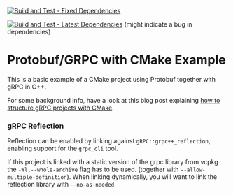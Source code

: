 [![Build and Test - Fixed Dependencies](https://github.com/faaxm/exmpl-cmake-grpc/actions/workflows/build.yml/badge.svg)](https://github.com/faaxm/exmpl-cmake-grpc/actions/workflows/build.yml)

[![Build and Test - Latest Dependencies](https://github.com/faaxm/exmpl-cmake-grpc/actions/workflows/build-latest-deps.yml/badge.svg)](https://github.com/faaxm/exmpl-cmake-grpc/actions/workflows/build-latest-deps.yml) (might indicate a bug in dependencies)

# Protobuf/GRPC with CMake Example

This is a basic example of a CMake project using Protobuf together with gRPC in C++.

For some background info, have a look at this blog post explaining [how to structure gRPC projects with CMake](https://www.f-ax.de/dev/2020/11/08/grpc-plugin-cmake-support.html).

### gRPC Reflection
Reflection can be enabled by linking against `gRPC::grpc++_reflection`, enabling support for the `grpc_cli` tool.

If this project is linked with a static version of the grpc library from vcpkg
the `-Wl,--whole-archive` flag has to be used. (together with `--allow-multiple-definition`). When linking dynamically,
you will want to link the reflection library with `--no-as-needed`.
